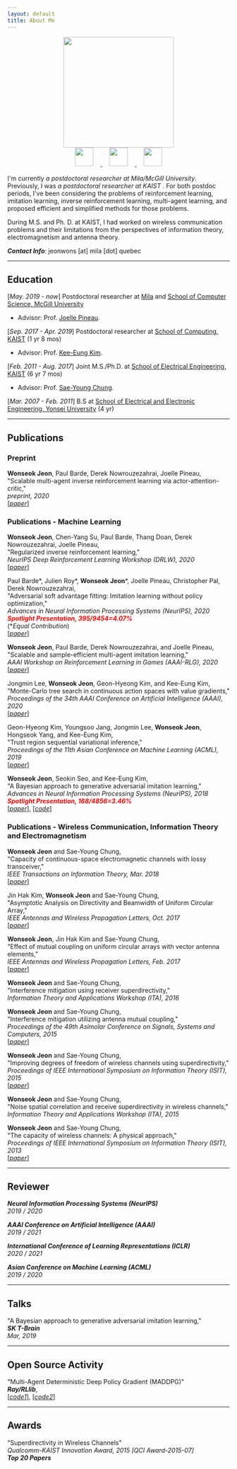 ```yaml
---
layout: default
title: About Me
---
```


<div class="main-container" style="display: flex;
  justify-content: center;
  margin-bottom: 1rem;
  flex-direction: column;
  align-items: center;">
  <img class="photo" src="https://wsjeon.github.io/images/me.png" style="display:inline-block" width="250"/>
  <div class="icon-container">
    <a href="https://github.com/wsjeon"><img class="icon" src="https://wsjeon.github.io/images/iconmonstr-github-1-240.png" style="display:inline-block; margin: 0rem 1rem; width: 3em;" width="50">
    </a>
    <a href="https://www.linkedin.com/in/wonseok-jeon-108653100/"><img src="https://wsjeon.github.io/images/iconmonstr-linkedin-3-240.png" class="icon" style="display:inline-block; margin: 0rem 1rem; width: 3em;" width="50"/>
    </a>
    <a href="https://scholar.google.com/citations?hl=en&user=ETQY9KAAAAAJ&view_op=list_works&sortby=pubdate"><img src="https://wsjeon.github.io/images/iconmonstr-hat-3-240.png" class="icon" style="display:inline-block; margin: 0rem 1rem; width: 3em;" width="50"/>
    </a>
  </div>
</div>

I'm currently *a postdoctoral researcher at Mila/McGill University*. Previously, I was *a postdoctoral researcher at KAIST* . For both postdoc periods, I've been considering the problems of reinforcement learning, imitation learning, inverse reinforcement learning, multi-agent learning, and proposed efficient and simplified methods for those problems.

During M.S. and Ph. D. at KAIST, I had worked on wireless communication problems and their limitations from the perspectives of information theory, electromagnetism and antenna theory.



***Contact Info***: jeonwons [at] mila [dot] quebec


---
## Education
[*May. 2019 - now*] Postdoctoral researcher at [Mila](https://mila.quebec/) and [School of Computer Science, McGill University](https://cs.mcgill.ca/)
- Advisor: Prof. [Joelle Pineau](https://www.cs.mcgill.ca/~jpineau/).

[*Sep. 2017 - Apr. 2019*] Postdoctoral researcher at [School of Computing, KAIST](https://cs.kaist.ac.kr/) (1 yr 8 mos)
- Advisor: Prof. [Kee-Eung Kim](http://ailab.kaist.ac.kr/).

[*Feb. 2011 - Aug. 2017*] Joint M.S./Ph.D. at [School of Electrical Engineering, KAIST](http://ee.kaist.ac.kr/) (6 yr 7 mos)
- Advisor: Prof. [Sae-Young Chung](http://itml.kaist.ac.kr/).

[*Mar. 2007 - Feb. 2011*] B.S at [School of Electrical and Electronic Engineering, Yonsei University](http://ee.yonsei.ac.kr/) (4 yr)


---
## Publications


### Preprint


**Wonseok Jeon**, Paul Barde, Derek Nowrouzezahrai, Joelle Pineau,\
"Scalable multi-agent inverse reinforcement learning via actor-attention-critic,"\
*preprint, 2020*\
[[*paper*]](https://arxiv.org/abs/2002.10525)


### Publications - Machine Learning

**Wonseok Jeon**, Chen-Yang Su, Paul Barde, Thang Doan, Derek Nowrouzezahrai, Joelle Pineau,\
"Regularized inverse reinforcement learning,"\
*NeurIPS Deep Reinforcement Learning Workshop (DRLW), 2020*\
[[*paper*]](https://arxiv.org/abs/2010.03691)

Paul Barde\*, Julien Roy\*, **Wonseok Jeon**\*, Joelle Pineau, Christopher Pal, Derek Nowrouzezahrai,\
"Adversarial soft advantage fitting: Imitation learning without policy optimization,"\
*Advances in Neural Information Processing Systems (NeurIPS), 2020*\
<span>
<strong><em style="
    color: red;
">Spotlight Presentation, 395/9454=4.07%</em></strong>
</span>\
(\**Equal Contribution*)\
[[*paper*]](https://arxiv.org/abs/2006.13258)

**Wonseok Jeon**, Paul Barde, Derek Nowrouzezahrai, and Joelle Pineau,\
"Scalable and sample-efficient multi-agent imitation learning,"\
*AAAI Workshop on Reinforcement Learning in Games (AAAI-RLG), 2020*\
[[*paper*]](http://aaai-rlg.mlanctot.info/papers/AAAI20-RLG_paper_25.pdf)

Jongmin Lee, **Wonseok Jeon**, Geon-Hyeong Kim, and Kee-Eung Kim,\
"Monte-Carlo tree search in continuous action spaces with value gradients,"\
*Proceedings of the 34th AAAI Conference on Artificial Intelligence (AAAI), 2020*\
[[*paper*]](https://aaai.org/ojs/index.php/AAAI/article/view/5885)

Geon-Hyeong Kim, Youngsoo Jang, Jongmin Lee, **Wonseok Jeon**, Hongseok Yang, and Kee-Eung Kim,\
"Trust region sequential variational inference,"\
*Proceedings of the 11th Asian Conference on Machine Learning (ACML), 2019*\
[[*paper*]](http://proceedings.mlr.press/v101/kim19a.html)


**Wonseok Jeon**, Seokin Seo, and Kee-Eung Kim,\
"A Bayesian approach to generative adversarial imitation learning,"\
*Advances in Neural Information Processing Systems (NeurIPS), 2018*\
<span>
<strong><em style="
    color: red;
">Spotlight Presentation, 168/4856=3.46%</em></strong>
</span>\
[[*paper*]](https://papers.nips.cc/paper/7972-a-bayesian-approach-to-generative-adversarial-imitation-learning.pdf),
[[*code*]](https://github.com/wsjeon/BGAIL)


### Publications - Wireless Communication, Information Theory and Electromagnetism

**Wonseok Jeon** and Sae-Young Chung,\
"Capacity of continuous-space electromagnetic channels with lossy transceiver,"\
*IEEE Transactions on Information Theory, Mar. 2018*\
[[*paper*]](https://ieeexplore.ieee.org/document/8239704)

Jin Hak Kim, **Wonseok Jeon** and Sae-Young Chung,\
"Asymptotic Analysis on Directivity and Beamwidth of Uniform Circular Array,"\
*IEEE Antennas and Wireless Propagation Letters, Oct. 2017*\
[[*paper*]](https://ieeexplore.ieee.org/document/8066308)

**Wonseok Jeon**, Jin Hak Kim and Sae-Young Chung,\
"Effect of mutual coupling on uniform circular arrays with vector antenna elements,"\
*IEEE Antennas and Wireless Propagation Letters, Feb. 2017*\
[[*paper*]](https://ieeexplore.ieee.org/document/7849230)

**Wonseok Jeon** and Sae-Young Chung,\
"Interference mitigation using receiver superdirectivity,"\
*Information Theory and Applications Workshop (ITA), 2016*

**Wonseok Jeon** and Sae-Young Chung,\
"Interference mitigation utilizing antenna mutual coupling,"\
*Proceedings of the 49th Asimolar Conference on Signals, Systems and Computers, 2015*\
[[*paper*]](https://ieeexplore.ieee.org/document/7421074)

**Wonseok Jeon** and Sae-Young Chung,\
"Improving degrees of freedom of wireless channels using superdirectivity,"\
*Proceedings of IEEE International Symposium on Information Theory (ISIT), 2015*\
[[*paper*]](https://ieeexplore.ieee.org/document/7283007)

**Wonseok Jeon** and Sae-Young Chung,\
"Noise spatial correlation and receive superdirectivity in wireless channels,"\
*Information Theory and Applications Workshop (ITA), 2015*

**Wonseok Jeon** and Sae-Young Chung,\
"The capacity of wireless channels: A physical approach,"\
*Proceedings of IEEE International Symposium on Information Theory (ISIT), 2013*\
[[*paper*]](https://ieeexplore.ieee.org/document/6620785)

---
## Reviewer
***Neural Information Processing Systems (NeurIPS)***\
*2019 / 2020*

***AAAI Conference on Artificial Intelligence (AAAI)***\
*2019 / 2021*

***International Conference of Learning Representations (ICLR)***\
*2020 / 2021*

***Asian Conference on Machine Learning (ACML)***\
*2019 / 2020*


---
## Talks
"A Bayesian approach to generative adversarial imitation learning,"\
***SK T-Brain***\
*Mar, 2019*

---
## Open Source Activity
"Multi-Agent Deterministic Deep Policy Gradient (MADDPG)"\
***Ray/RLlib***,\
[[*code1*]](https://github.com/ray-project/ray/blob/master/rllib/contrib/maddpg/maddpg.py),
[[*code2*]](https://github.com/wsjeon/maddpg-rllib)


---
## Awards
"Superdirectivity in Wireless Channels"\
*Qualcomm-KAIST Innovation Award, 2015 [QCI Award-2015-07]*\
***Top 20 Papers***
